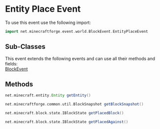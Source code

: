 # Entity Place Event

To use this event use the following import:
```groovy
import net.minecraftforge.event.world.BlockEvent.EntityPlaceEvent
```

## Sub-Classes
This event extends the following events and can use all their methods and fields: <br>
[BlockEvent](block_event.md)

## Methods
```groovy
net.minecraft.entity.Entity getEntity()
```

```groovy
net.minecraftforge.common.util.BlockSnapshot getBlockSnapshot()
```

```groovy
net.minecraft.block.state.IBlockState getPlacedBlock()
```

```groovy
net.minecraft.block.state.IBlockState getPlacedAgainst()
```

